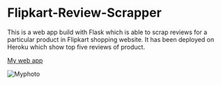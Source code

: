 # Flipkart-Review-Scrapper
This is a web app build with Flask which is able to scrap reviews for a particular product in Flipkart shopping website. It has been deployed on Heroku which show top five reviews of product.



[My web app](https://agile-mesa-49911.herokuapp.com/)



![Myphoto](resources/)
